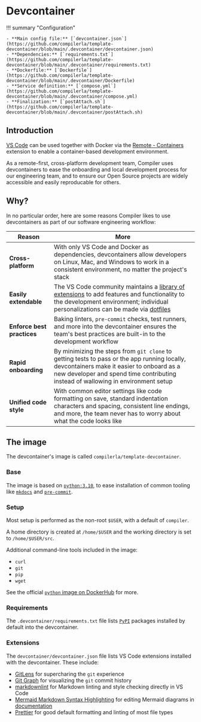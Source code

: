 # Devcontainer

!!! summary "Configuration"

    - **Main config file:** [`devcontainer.json`](https://github.com/compilerla/template-devcontainer/blob/main/.devcontainer/devcontainer.json)
    - **Dependencies:** [`requirements.txt`](https://github.com/compilerla/template-devcontainer/blob/main/.devcontainer/requirements.txt)
    - **Dockerfile:** [`Dockerfile`](https://github.com/compilerla/template-devcontainer/blob/main/.devcontainer/Dockerfile)
    - **Service definition:** [`compose.yml`](https://github.com/compilerla/template-devcontainer/blob/main/.devcontainer/compose.yml)
    - **Finalization:** [`postAttach.sh`](https://github.com/compilerla/template-devcontainer/blob/main/.devcontainer/postAttach.sh)

## Introduction

[VS Code](https://code.visualstudio.com/) can be used together with Docker via the
[Remote - Containers](https://code.visualstudio.com/docs/remote/containers) extension to enable a container-based development
environment.

As a remote-first, cross-platform development team, Compiler uses devcontainers to ease the onboarding
and local development process for our engineering team, and to ensure our Open Source projects are widely accessible and easily
reproducable for others.

## Why?

In no particular order, here are some reasons Compiler likes to use devcontainers as part of our software engineering workflow:

| Reason                     | More                                                                                                                                                                                                                                                                                                                           |
| -------------------------- | ------------------------------------------------------------------------------------------------------------------------------------------------------------------------------------------------------------------------------------------------------------------------------------------------------------------------------ |
| **Cross-platform**         | With only VS Code and Docker as dependencies, devcontainers allow developers on Linux, Mac, and Windows to work in a consistent environment, no matter the project's stack                                                                                                                                                     |
| **Easily extendable**      | The VS Code community maintains a [library of extensions](https://marketplace.visualstudio.com/VSCode) to add features and functionality to the development environment; individual personalizations can be made via [dotfiles](https://code.visualstudio.com/docs/remote/containers#_personalizing-with-dotfile-repositories) |
| **Enforce best practices** | Baking linters, `pre-commit` checks, test runners, and more into the devcontainer ensures the team's best practices are built-in to the development workflow                                                                                                                                                                   |
| **Rapid onboarding**       | By minimizing the steps from `git clone` to getting tests to pass or the app running locally, devcontainers make it easier to onboard as a new developer and spend time contributing instead of wallowing in environment setup                                                                                                 |
| **Unified code style**     | With common editor settings like code formatting on save, standard indentation characters and spacing, consistent line endings, and more, the team never has to worry about what the code looks like                                                                                                                           |

## The image

The devcontainer's image is called `compilerla/template-devcontainer`.

### Base

The image is based on [`python:3.10`](https://hub.docker.com/_/python), to ease installation of common tooling like
[`mkdocs`](docs.md) and [`pre-commit`](pre-commit.md).

### Setup

Most setup is performed as the non-root `$USER`, with a default of `compiler`.

A home directory is created at `/home/$USER` and the working directory is set to `/home/$USER/src`.

Additional command-line tools included in the image:

- `curl`
- `git`
- `pip`
- `wget`

See the official [`python` image on DockerHub](https://hub.docker.com/_/python) for more.

### Requirements

The `.devcontainer/requirements.txt` file lists [`PyPI`](https://pypi.org/) packages installed by default into the devcontainer.

### Extensions

The `devcontainer/devcontainer.json` file lists VS Code extensions installed with the devcontainer. These include:

- [GitLens](https://marketplace.visualstudio.com/items?itemName=eamodio.gitlens) for supercharing the `git` experience
- [Git Graph](https://marketplace.visualstudio.com/items?itemName=mhutchie.git-graph) for visualizing the `git` commit history
- [markdownlint](https://marketplace.visualstudio.com/items?itemName=DavidAnson.vscode-markdownlint) for Markdown linting and style checking directly in VS Code
- [Mermaid Markdown Syntax Highlighting](https://marketplace.visualstudio.com/items?itemName=bpruitt-goddard.mermaid-markdown-syntax-highlighting) for editing Mermaid diagrams in [documentation](docs.md)
- [Prettier](https://marketplace.visualstudio.com/items?itemName=esbenp.prettier-vscode) for good default formatting and linting of most file types

